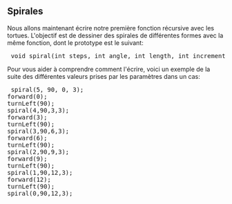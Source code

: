 
## Spirales ##
Nous allons maintenant écrire notre première fonction récursive avec les
tortues. L'objectif est de dessiner des spirales de différentes formes avec
la même fonction, dont le prototype est le suivant: 
<pre> void spiral(int steps, int angle, int length, int increment)</pre>
Pour vous aider à comprendre comment l'écrire, voici un exemple de la suite
des différentes valeurs prises par les paramètres dans un cas: 
<pre> spiral(5, 90, 0, 3);
forward(0);
turnLeft(90);
spiral(4,90,3,3);
forward(3);
turnLeft(90);
spiral(3,90,6,3);
forward(6);
turnLeft(90);
spiral(2,90,9,3);
forward(9);
turnLeft(90);
spiral(1,90,12,3);
forward(12);
turnLeft(90);
spiral(0,90,12,3);</pre>

